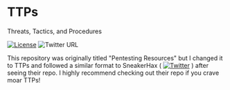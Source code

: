 # TTPs

Threats, Tactics, and Procedures

[![License](https://img.shields.io/badge/license-GPL3-lightgrey.svg)](https://www.gnu.org/licenses/gpl-3.0.en.html) ![Twitter URL](https://img.shields.io/twitter/url?label=FreeZeroDays&style=social&url=https%3A%2F%2Ftwitter.com%2Ffreezerodays)

This repository was originally titled "Pentesting Resources" but I changed it to TTPs and followed a similar format to SneakerHax ( [![Twitter](https://img.shields.io/badge/twitter-sneakerhax-38A1F3?logo=twitter)](https://twitter.com/sneakerhax) ) after seeing their repo. I highly recommend checking out their repo if you crave moar TTPs!
